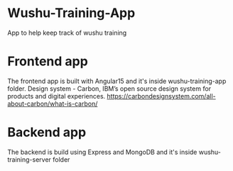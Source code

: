 # Wushu-Training-App

App to help keep track of wushu training

# Frontend app

The frontend app is built with Angular15 and it's inside wushu-training-app folder.
Design system - Carbon, IBM’s open source design system for products and digital experiences.
https://carbondesignsystem.com/all-about-carbon/what-is-carbon/

# Backend app

The backend is build using Express and MongoDB and it's inside wushu-training-server folder
